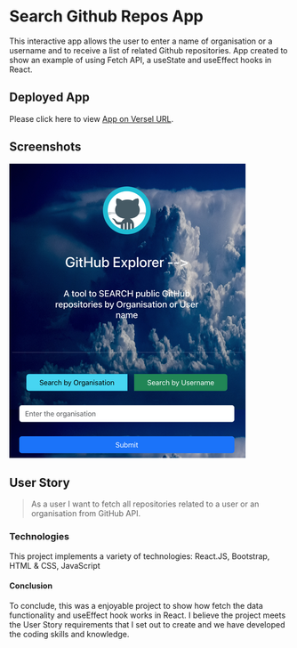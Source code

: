 # Search Github Repos App

This interactive app allows the user to enter a name of organisation or a username and to receive a list of related Github repositories.
App created to show an example of using Fetch API, a useState and useEffect hooks in React.

## Deployed App

Please click here to view [App on Versel URL](https://search-github-repos-app.vercel.app/).

## Screenshots

![View of App](src/assets/images/githubSerchProjectCardBannerImg.png)

## User Story

> As a user I want to fetch all repositories related to a user or an organisation from GitHub API.

### Technologies

This project implements a variety of technologies:
React.JS, Bootstrap, HTML & CSS, JavaScript

#### Conclusion

To conclude, this was a enjoyable project to show how fetch the data functionality and useEffect hook works in React. I believe the project meets the User Story requirements that I set out to create and we have developed the coding skills and knowledge.
